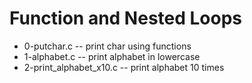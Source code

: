 # Function and Nested Loops
 - 0-putchar.c -- print char using functions
 - 1-alphabet.c -- print alphabet in lowercase
 - 2-print_alphabet_x10.c -- print alphabet 10 times
